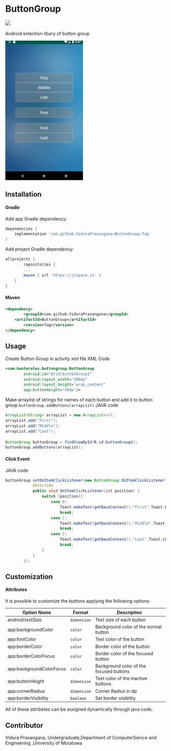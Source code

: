 # ButtonGroup
[![](https://jitpack.io/v/ViduraPrasangana/ButtonGroup.svg)](https://jitpack.io/#ViduraPrasangana/ButtonGroup)

Android extention libary of button group

![Button Group Demo](demo/buttonGroup.gif)

## Installation
#### Gradle
Add app Gradle dependency:

```groovy
dependencies {
	implementation 'com.github.ViduraPrasangana:ButtonGroup:Tag'
}
```
Add project Gradle dependency:
```groovy
allprojects {
        repositories {
		...
		maven { url 'https://jitpack.io' }
	}
}
```

#### Maven
```xml
<dependency>
        <groupId>com.github.ViduraPrasangana</groupId>
	<artifactId>ButtonGroup</artifactId>
        <version>Tag</version>
</dependency>
```

## Usage
Create Button Group in activity xml file
XML Code
```xml
<com.hunteralex.buttongroup.ButtonGroup
        android:id="@+id/buttonGroup1"
        android:layout_width="300dp"
        android:layout_height="wrap_content"
        app:buttonHeight="50dp"/>
```
Make arraylist of strings for names of each button and add it to button group `buttonGroup.addButtons(arrayList)`
JAVA code
```Java
ArrayList<String> arrayList = new ArrayList<>();
arrayList.add("First");
arrayList.add("Middle");
arrayList.add("Last");

ButtonGroup buttonGroup = findViewById(R.id.buttonGroup1);
buttonGroup.addButtons(arrayList);
```

#### Click Event
JAVA code
```java
buttonGroup.setOnItemClickListener(new ButtonGroup.OnItemClickListener() {
            @Override
            public void OnItemClickListener(int position) {
                switch (position){
                    case 0:
                        Toast.makeText(getBaseContext(),"First",Toast.LENGTH_SHORT).show();
                        break;
                    case 1:
                        Toast.makeText(getBaseContext(),"Middle",Toast.LENGTH_SHORT).show();
                        break;
                    case 2:
                        Toast.makeText(getBaseContext(),"Last",Toast.LENGTH_SHORT).show();
                        break;
                }
            }
        });
```

## Customization
#### Attributes

It is possible to customize the buttons applying the following options:


| Option Name      				| Format                 | Description                              |
| ---------------- 				| ---------------------- | -----------------------------            |
| android:textSize 				| `dimension`  	         | Text size of each button                 |
| app:backgroundColor                           | `color`                |  Background color of the normal button   |
| app:fontColor                                 | `color`                | Text color of the button                 |
| app:borderColor                               | `color`                | Border color of the button               |
| app:borderColorFocus                          | `color`                | Border color of the focused button       |
| app:backgroundColorFocus 	         	| `color`		 | Background color of the focused buttons  |
| app:buttonHeight                              | `dimension`            | Text color of the inactive buttons       |
| app:cornerRadius    		                | `dimension`            |Corner Radius in dp                       |
| app:borderVisibility		          	| `boolean`	         | Set border visibility                    |

All of these attribetes can be assigned dynamically through java code.

## Contributor
Vidura Prasangana,
Undergraduate,Department of ComputerSience and Engineering ,University of Moratuwa
